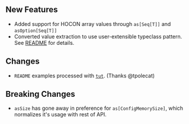 ## New Features

* Added support for HOCON array values through `as[Seq[T]]` and `asOption[Seq[T]]`
* Converted value extraction to use user-extensible typeclass pattern. See [README](https://github.com/ElderResearch/ssc#defining-new-readers) for details.

## Changes

* `README` examples processed with [`tut`](https://github.com/tpolecat/tut). (Thanks @tpolecat) 
 
## Breaking Changes
 
* `asSize` has gone away in preference for `as[ConfigMemorySize]`, which normalizes it's usage with rest of API.
